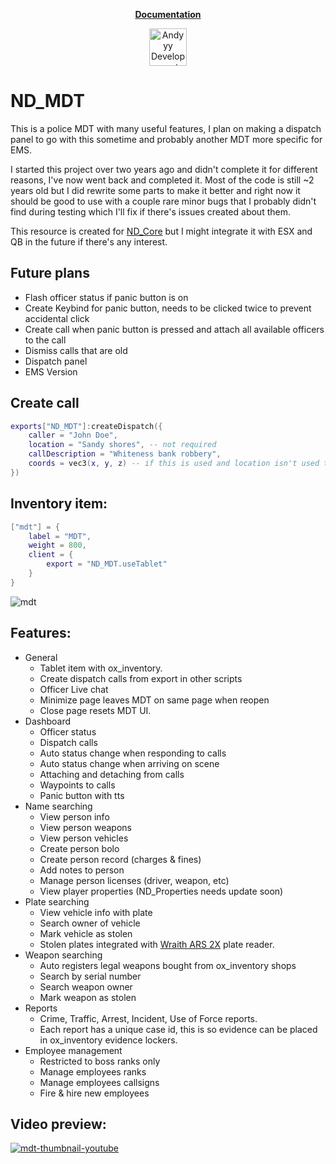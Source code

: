 <p align="center"><b><a href="https://ndcore.dev/">Documentation</a></b>

<div align="center">
    <a href="https://discord.gg/Z9Mxu72zZ6" target="_blank">
        <img src="https://discordapp.com/api/guilds/857672921912836116/widget.png?style=banner2" alt="Andyyy Development Server" height="60px" />
    </a>
</div>

# ND_MDT

This is a police MDT with many useful features, I plan on making a dispatch panel to go with this sometime and probably another MDT more specific for EMS.

I started this project over two years ago and didn't complete it for different reasons, I've now went back and completed it. Most of the code is still ~2 years old but I did rewrite some parts to make it better and right now it should be good to use with a couple rare minor bugs that I probably didn't find during testing which I'll fix if there's issues created about them.

This resource is created for [ND_Core](https://forum.cfx.re/t/wip-nd-core/4792200?u=andyyy7666) but I might integrate it with ESX and QB in the future if there's any interest.


## Future plans
* Flash officer status if panic button is on
* Create Keybind for panic button, needs to be clicked twice to prevent accidental click
* Create call when panic button is pressed and attach all available officers to the call
* Dismiss calls that are old
* Dispatch panel
* EMS Version

## Create call
```lua
exports["ND_MDT"]:createDispatch({
    caller = "John Doe",
    location = "Sandy shores", -- not required
    callDescription = "Whiteness bank robbery",
    coords = vec3(x, y, z) -- if this is used and location isn't used then it will still display the location from these coords.
})
```

## Inventory item:
```lua
["mdt"] = {
    label = "MDT",
    weight = 800,
    client = {
        export = "ND_MDT.useTablet"
    }
}
```
![mdt](https://github.com/ND-Framework/ND_MDT/assets/86536434/1dcb38e5-4609-401f-97bf-77371fb55466)

## Features:
* General
  * Tablet item with ox_inventory.
  * Create dispatch calls from export in other scripts
  * Officer Live chat
  * Minimize page leaves MDT on same page when reopen
  * Close page resets MDT UI.
* Dashboard
  * Officer status
  * Dispatch calls
  * Auto status change when responding to calls
  * Auto status change when arriving on scene
  * Attaching and detaching from calls
  * Waypoints to calls
  * Panic button with tts
* Name searching
  * View person info
  * View person weapons
  * View person vehicles
  * Create person bolo
  * Create person record (charges & fines)
  * Add notes to person
  * Manage person licenses (driver, weapon, etc)
  * View player properties (ND_Properties needs update soon)
* Plate searching
  * View vehicle info with plate
  * Search owner of vehicle
  * Mark vehicle as stolen
  * Stolen plates integrated with [Wraith ARS 2X](https://github.com/WolfKnight98/wk_wars2x/releases/latest) plate reader.
* Weapon searching
  * Auto registers legal weapons bought from ox_inventory shops
  * Search by serial number
  * Search weapon owner
  * Mark weapon as stolen
* Reports
  * Crime, Traffic, Arrest, Incident, Use of Force reports.
  * Each report has a unique case id, this is so evidence can be placed in ox_inventory evidence lockers.
* Employee management
    * Restricted to boss ranks only
    * Manage employees ranks
    * Manage employees callsigns
    * Fire & hire new employees


## Video preview:
[![mdt-thumbnail-youtube](https://github.com/ND-Framework/ND_MDT/assets/86536434/7b3df9ad-c205-4fa9-bbe1-9353cfc7c0ca)](https://youtu.be/NcTIdCN4VR0?si=k6OPmumDNQ27_LjO)


